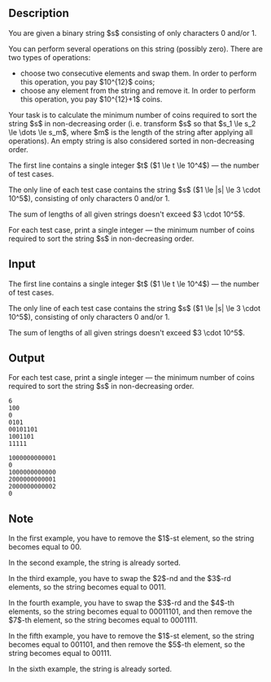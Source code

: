 ## Description

<div><p>You are given a binary string $s$ consisting of only characters <span class="tex-font-style-tt">0</span> and/or <span class="tex-font-style-tt">1</span>.</p><p>You can perform several operations on this string (possibly zero). There are two types of operations: </p><ul> <li> choose two consecutive elements and swap them. In order to perform this operation, you pay $10^{12}$ coins; </li><li> choose any element from the string and remove it. In order to perform this operation, you pay $10^{12}+1$ coins. </li></ul><p>Your task is to calculate the minimum number of coins required to sort the string $s$ in non-decreasing order (i. e. transform $s$ so that $s_1 \le s_2 \le \dots \le s_m$, where $m$ is the length of the string after applying all operations). An empty string is also considered sorted in non-decreasing order.</p></div><div class="input-specification"><p>The first line contains a single integer $t$ ($1 \le t \le 10^4$)&nbsp;— the number of test cases.</p><p>The only line of each test case contains the string $s$ ($1 \le |s| \le 3 \cdot 10^5$), consisting of only characters <span class="tex-font-style-tt">0</span> and/or <span class="tex-font-style-tt">1</span>.</p><p>The sum of lengths of all given strings doesn't exceed $3 \cdot 10^5$.</p></div><div class="output-specification"><p>For each test case, print a single integer&nbsp;— the minimum number of coins required to sort the string $s$ in non-decreasing order.</p></div>

## Input

<p>The first line contains a single integer $t$ ($1 \le t \le 10^4$)&nbsp;— the number of test cases.</p><p>The only line of each test case contains the string $s$ ($1 \le |s| \le 3 \cdot 10^5$), consisting of only characters <span class="tex-font-style-tt">0</span> and/or <span class="tex-font-style-tt">1</span>.</p><p>The sum of lengths of all given strings doesn't exceed $3 \cdot 10^5$.</p>

## Output

<p>For each test case, print a single integer&nbsp;— the minimum number of coins required to sort the string $s$ in non-decreasing order.</p>





```input1|2,4,6
6
100
0
0101
00101101
1001101
11111
```




```output1
1000000000001
0
1000000000000
2000000000001
2000000000002
0
```



## Note

<p>In the first example, you have to remove the $1$-st element, so the string becomes equal to <span class="tex-font-style-tt">00</span>.</p><p>In the second example, the string is already sorted.</p><p>In the third example, you have to swap the $2$-nd and the $3$-rd elements, so the string becomes equal to <span class="tex-font-style-tt">0011</span>.</p><p>In the fourth example, you have to swap the $3$-rd and the $4$-th elements, so the string becomes equal to <span class="tex-font-style-tt">00011101</span>, and then remove the $7$-th element, so the string becomes equal to <span class="tex-font-style-tt">0001111</span>.</p><p>In the fifth example, you have to remove the $1$-st element, so the string becomes equal to <span class="tex-font-style-tt">001101</span>, and then remove the $5$-th element, so the string becomes equal to <span class="tex-font-style-tt">00111</span>.</p><p>In the sixth example, the string is already sorted.</p>
